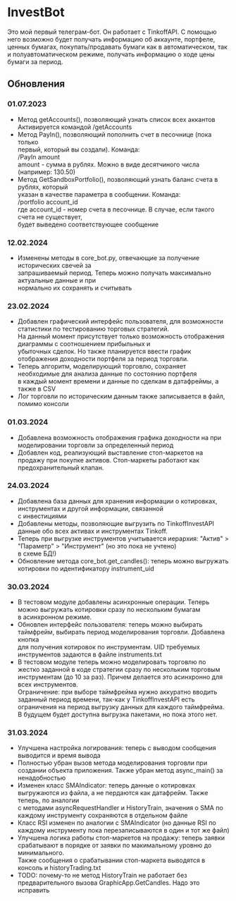 # InvestBot
Это мой первый телеграм-бот. Он работает с TinkoffAPI. С помощью
него возможно будет получать информацию об аккаунте, портфеле,
ценных бумагах, покупать/продавать бумаги как в автоматическом, так и полуавтоматическом режиме, получать информацию
о ходе цены бумаги за период.

## Обновления
### 01.07.2023

- Метод getAccounts(), позволяющий узнать список всех аккантов<br>
Активируется командой /getAccounts<br>
- Метод PayIn(), позволяющий пополнить счет в песочнице (пока только<br>
первый, который вы создали). Команда:<br>
/PayIn amount<br>
amount - сумма в рублях. Можно в виде десятчиного числа (например: 130.50)
- Метод GetSandboxPortfolio(), позволяющий узнать баланс счета в рублях, который<br>
указан в качестве параметра в сообщении. Команда: <br>
/portfolio account_id<br>
где account_id - номер счета в песочнице. В случае, если такого счета не существует,<br>
будет выведено соответствующее сообщение

### 12.02.2024

- Изменены методы в core_bot.py, отвечающие за получение исторических свечей за<br>
запрашиваемый период. Теперь можно получать максимально актуальные данные и при<br>
нормально их сохранять и считывать

### 23.02.2024

- Добавлен графический интерфейс пользователя, для возможности статистики по тестированию
торговых стратегий.<br>На данный момент присутствует только возможность отображения диаграммы с
соотношением прибыльных и <br>убыточных сделок. Но также планируется ввести график отображения 
доходности портфеля за период торговли.
- Теперь алгоритм, моделирующий торговлю, сохраняет необходимые для анализа данные по состоянию портфеля<br>
в каждый момент времени и данные по сделкам в датафреймы, а также в CSV
- Лог торговли по историческим данным также записывается в файл, помимо консоли

### 01.03.2024

- Добавлена возможность отображения графика доходности на при моделировании торговли за определенный период<br>
- Добавлен код, реализующий выставление стоп-маркетов на продажу при покупке активов. Стоп-маркеты работают
как предохранительный клапан.

### 24.03.2024

- Добавлена база данных для хранения информации о котировках, инструментах и другой информации, связанной<br>
с инвестициями
- Добавлены методы, позволяющие выгрузить по TinkoffInvestAPI данные обо всех активах и инструментах Tinkoff.<br>
- Теперь при выгрузке инструментов учитывается иерархия: "Актив" > "Параметр" > "Инструмент" (но это пока не учтено)<br>
в схеме БД!)
- Обновление метода core_bot.get_candles(): теперь можно выгружать котировки по идентификатору instrument_uid

### 30.03.2024

- В тестовом модуле добавлены асинхронные операции. Теперь можно выгружать котировки сразу по нескольким бумагам<br>
в асинхронном режиме.
- Обновлен интерфейс пользователя: теперь можно выбирать таймфрейм, выбирать период моделирования торговли. Добавлена кнопка<br>
для получения котировок по инструментам. UID требуемых инструментов задаются в файле instruments.txt
- В тестовом модуле теперь можно моделировать торговлю по жестко заданной в коде стратегии сразу по нескольким торговым<br>
инструментам (до 10 за раз). Причем делается это асинхронно для всех инструментов. <br>
Ограничение: при выборе таймфрейма нужно аккуратно вводить заданный период времени, так-как у TinkoffInvestAPI есть<br>
ограничения на период выгрузку данных для каждого таймфрейма. В будущем будет доступна выгрузка пакетами, но пока этого нет.


### 31.03.2024

- Улучшена настройка логирования: теперь с выводом сообщения выводится и время вывода
- Полностью убран вызов метода моделирования торговли при создании объекта приложения. Также убран метод async_main() за ненадобностью
- Изменен класс SMAIndicator: теперь данные о котировках выгружаются из файла, а не пердаются как датафрейм. Также теперь, по аналогии<br>
с методами asyncRequestHandler и HistoryTrain, значения о SMA по каждому инструменту сохраняются в отдельном файле
- Класс RSI изменен по аналогии с SMAIndicator (но данные RSI по каждому инструменту пока перезаписываются в один и тот же файл)
- Улучшена логика работы стоп-маркетов на продажу: теперь заявки срабатывают в порядке от заявки по макимальному уровню до минимального.<br>
Также сообщения о срабатывании стоп-маркета выводятся в консоль и historyTrading.txt
- TODO: почему-то не метод HistoryTrain не работает без предварительного вызова GraphicApp.GetCandles. Надо это исправить